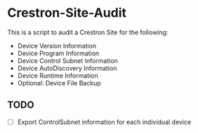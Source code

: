 # Crestron-Site-Audit

This is a script to audit a Crestron Site for the following:

-   Device Version Information
-   Device Program Information
-   Device Control Subnet Information
-   Device AutoDiscovery Information
-   Device Runtime Information
-   Optional: Device File Backup

## TODO

-   [ ] Export ControlSubnet information for each individual device
